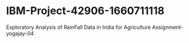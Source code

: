 # IBM-Project-42906-1660711118
Exploratory Analysis of RainFall Data in India for Agriculture
Assignment-yogajay-04
